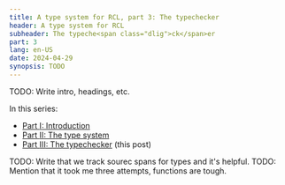 ```yaml
---
title: A type system for RCL, part 3: The typechecker
header: A type system for RCL
subheader: The typeche<span class="dlig">ck</span>er
part: 3
lang: en-US
date: 2024-04-29
synopsis: TODO
---
```


TODO: Write intro, headings, etc.

In this series:

 * [Part <abbr>I</abbr>: Introduction][part1]
 * [Part <abbr>II</abbr>: The type system][part2]
 * [Part <abbr>III</abbr>: The typechecker][part3] (this post)

TODO: Write that we track sourec spans for types and it's helpful.
TODO: Mention that it took me three attempts, functions are tough.

[part1]: /2024/a-type-system-for-rcl-part-1-introduction
[part2]: /2024/a-type-system-for-rcl-part-2-the-type-system
[part3]: /2024/a-type-system-for-rcl-part-3-the-typechecker
